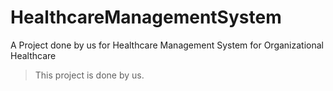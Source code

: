 # HealthcareManagementSystem
A Project done by us for Healthcare Management System for Organizational Healthcare
> This project is done by us.
